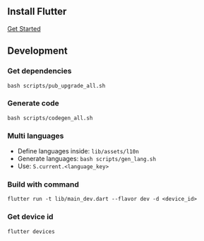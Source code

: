 ## Install Flutter
[Get Started](https://docs.flutter.dev/get-started/install)

## Development

### Get dependencies
`bash scripts/pub_upgrade_all.sh`


### Generate code
`bash scripts/codegen_all.sh`



### Multi languages
- Define languages inside: `lib/assets/l10n`
- Generate languages: `bash scripts/gen_lang.sh`
- Use: `S.current.<language_key>`


### Build with command
`flutter run -t lib/main_dev.dart --flavor dev -d <device_id>`


### Get device id
`flutter devices`



